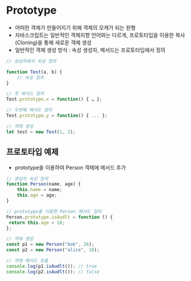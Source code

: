 # Prototype

- 어떠한 객체가 만들어지기 위해 객체의 모캐가 되는 원형
- 자바스크립트는 일반적인 객체지향 언어와는 다르게, 프로토타입을 이용한 복사(Cloning)을 통해 새로운 객체 생성
- 일반적인 객체 생성 방식 : 속성 생성자, 메서드는 프로토타입에서 정의

```jsx
// 생성자에서 속성 정의 

function Test(a, b) {
    // 속성 정의
}

// 첫 메서드 정의 
Test.prototype.x = function() { … }; 

// 두번째 메서드 정의
Test.prototype.y = function() { ... }; 

// 객체 생성
let test = new Test(1, 2);
```

## 프로토타입 예제

- prototype을 이용하여 Person 객체에 메서드 추가

```jsx
// 생성자 속성 정의
function Person(name, age) { 
    this.name = name;
    this.age = age; 
}

// prototype을 이용한 Person 메서드 정의 
Person.prototype.isAudlt = function () {
 return this.age > 18; 
};

// 객체 생성
const p1 = new Person("bob", 26); 
const p2 = new Person("alice", 16);

// 객체 메서드 호출
console.log(p1.isAudlt()); // true 
console.log(p2.isAudlt()); // false
```
